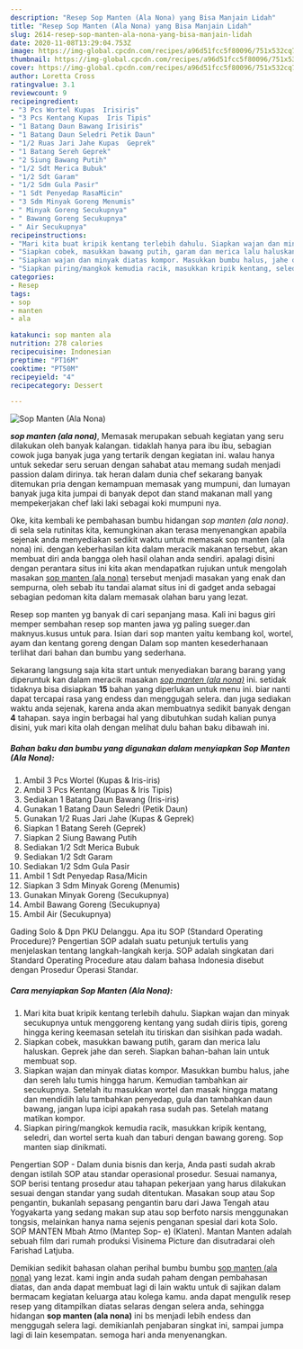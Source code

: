 ```yaml
---
description: "Resep Sop Manten (Ala Nona) yang Bisa Manjain Lidah"
title: "Resep Sop Manten (Ala Nona) yang Bisa Manjain Lidah"
slug: 2614-resep-sop-manten-ala-nona-yang-bisa-manjain-lidah
date: 2020-11-08T13:29:04.753Z
image: https://img-global.cpcdn.com/recipes/a96d51fcc5f80096/751x532cq70/sop-manten-ala-nona-foto-resep-utama.jpg
thumbnail: https://img-global.cpcdn.com/recipes/a96d51fcc5f80096/751x532cq70/sop-manten-ala-nona-foto-resep-utama.jpg
cover: https://img-global.cpcdn.com/recipes/a96d51fcc5f80096/751x532cq70/sop-manten-ala-nona-foto-resep-utama.jpg
author: Loretta Cross
ratingvalue: 3.1
reviewcount: 9
recipeingredient:
- "3 Pcs Wortel Kupas  Irisiris"
- "3 Pcs Kentang Kupas  Iris Tipis"
- "1 Batang Daun Bawang Irisiris"
- "1 Batang Daun Seledri Petik Daun"
- "1/2 Ruas Jari Jahe Kupas  Geprek"
- "1 Batang Sereh Geprek"
- "2 Siung Bawang Putih"
- "1/2 Sdt Merica Bubuk"
- "1/2 Sdt Garam"
- "1/2 Sdm Gula Pasir"
- "1 Sdt Penyedap RasaMicin"
- "3 Sdm Minyak Goreng Menumis"
- " Minyak Goreng Secukupnya"
- " Bawang Goreng Secukupnya"
- " Air Secukupnya"
recipeinstructions:
- "Mari kita buat kripik kentang terlebih dahulu. Siapkan wajan dan minyak secukupnya untuk menggoreng kentang yang sudah diiris tipis, goreng hingga kering keemasan setelah itu tiriskan dan sisihkan pada wadah."
- "Siapkan cobek, masukkan bawang putih, garam dan merica lalu haluskan. Geprek jahe dan sereh. Siapkan bahan-bahan lain untuk membuat sop."
- "Siapkan wajan dan minyak diatas kompor. Masukkan bumbu halus, jahe dan sereh lalu tumis hingga harum. Kemudian tambahkan air secukupnya. Setelah itu masukkan wortel dan masak hingga matang dan mendidih lalu tambahkan penyedap, gula dan tambahkan daun bawang, jangan lupa icipi apakah rasa sudah pas. Setelah matang matikan kompor."
- "Siapkan piring/mangkok kemudia racik, masukkan kripik kentang, seledri, dan wortel serta kuah dan taburi dengan bawang goreng. Sop manten siap dinikmati."
categories:
- Resep
tags:
- sop
- manten
- ala

katakunci: sop manten ala 
nutrition: 278 calories
recipecuisine: Indonesian
preptime: "PT16M"
cooktime: "PT50M"
recipeyield: "4"
recipecategory: Dessert

---
```



![Sop Manten (Ala Nona)](https://img-global.cpcdn.com/recipes/a96d51fcc5f80096/751x532cq70/sop-manten-ala-nona-foto-resep-utama.jpg)

<b><i>sop manten (ala nona)</i></b>, Memasak merupakan sebuah kegiatan yang seru dilakukan oleh banyak kalangan. tidaklah hanya para ibu ibu, sebagian cowok juga banyak juga yang tertarik dengan kegiatan ini. walau hanya untuk sekedar seru seruan dengan sahabat atau memang sudah menjadi passion dalam dirinya. tak heran dalam dunia chef sekarang banyak ditemukan pria dengan kemampuan memasak yang mumpuni, dan lumayan banyak juga kita jumpai di banyak depot dan stand makanan mall yang mempekerjakan chef laki laki sebagai koki mumpuni nya.

Oke, kita kembali ke pembahasan bumbu hidangan <i>sop manten (ala nona)</i>. di sela sela rutinitas kita, kemungkinan akan terasa menyenangkan apabila sejenak anda menyediakan sedikit waktu untuk memasak sop manten (ala nona) ini. dengan keberhasilan kita dalam meracik makanan tersebut, akan membuat diri anda bangga oleh hasil olahan anda sendiri. apalagi disini dengan perantara situs ini kita akan mendapatkan rujukan untuk mengolah masakan <u>sop manten (ala nona)</u> tersebut menjadi masakan yang enak dan sempurna, oleh sebab itu tandai alamat situs ini di gadget anda sebagai sebagian pedoman kita dalam memasak olahan baru yang lezat.

Resep sop manten yg banyak di cari sepanjang masa. Kali ini bagus giri memper sembahan resep sop manten jawa yg paling sueger.dan maknyus.kusus untuk para. Isian dari sop manten yaitu kembang kol, wortel, ayam dan kentang goreng dengan Dalam sop manten kesederhanaan terlihat dari bahan dan bumbu yang sederhana.


Sekarang langsung saja kita start untuk menyediakan barang barang yang diperuntuk kan dalam meracik masakan <u><i>sop manten (ala nona)</i></u> ini. setidak tidaknya bisa disiapkan <b>15</b> bahan yang diperlukan untuk menu ini. biar nanti dapat tercapai rasa yang endess dan menggugah selera. dan juga sediakan waktu anda sejenak, karena anda akan membuatnya sedikit banyak dengan <b>4</b> tahapan. saya ingin berbagai hal yang dibutuhkan sudah kalian punya disini, yuk mari kita olah dengan melihat dulu bahan baku dibawah ini.

<!--inarticleads1-->

##### Bahan baku dan bumbu yang digunakan dalam menyiapkan Sop Manten (Ala Nona):

1. Ambil 3 Pcs Wortel (Kupas &amp; Iris-iris)
1. Ambil 3 Pcs Kentang (Kupas &amp; Iris Tipis)
1. Sediakan 1 Batang Daun Bawang (Iris-iris)
1. Gunakan 1 Batang Daun Seledri (Petik Daun)
1. Gunakan 1/2 Ruas Jari Jahe (Kupas &amp; Geprek)
1. Siapkan 1 Batang Sereh (Geprek)
1. Siapkan 2 Siung Bawang Putih
1. Sediakan 1/2 Sdt Merica Bubuk
1. Sediakan 1/2 Sdt Garam
1. Sediakan 1/2 Sdm Gula Pasir
1. Ambil 1 Sdt Penyedap Rasa/Micin
1. Siapkan 3 Sdm Minyak Goreng (Menumis)
1. Gunakan  Minyak Goreng (Secukupnya)
1. Ambil  Bawang Goreng (Secukupnya)
1. Ambil  Air (Secukupnya)


Gading Solo &amp; Dpn PKU Delanggu. Apa itu SOP (Standard Operating Procedure)? Pengertian SOP adalah suatu petunjuk tertulis yang menjelaskan tentang langkah-langkah kerja. SOP adalah singkatan dari Standard Operating Procedure atau dalam bahasa Indonesia disebut dengan Prosedur Operasi Standar. 

<!--inarticleads2-->

##### Cara menyiapkan Sop Manten (Ala Nona):

1. Mari kita buat kripik kentang terlebih dahulu. Siapkan wajan dan minyak secukupnya untuk menggoreng kentang yang sudah diiris tipis, goreng hingga kering keemasan setelah itu tiriskan dan sisihkan pada wadah.
1. Siapkan cobek, masukkan bawang putih, garam dan merica lalu haluskan. Geprek jahe dan sereh. Siapkan bahan-bahan lain untuk membuat sop.
1. Siapkan wajan dan minyak diatas kompor. Masukkan bumbu halus, jahe dan sereh lalu tumis hingga harum. Kemudian tambahkan air secukupnya. Setelah itu masukkan wortel dan masak hingga matang dan mendidih lalu tambahkan penyedap, gula dan tambahkan daun bawang, jangan lupa icipi apakah rasa sudah pas. Setelah matang matikan kompor.
1. Siapkan piring/mangkok kemudia racik, masukkan kripik kentang, seledri, dan wortel serta kuah dan taburi dengan bawang goreng. Sop manten siap dinikmati.


Pengertian SOP - Dalam dunia bisnis dan kerja, Anda pasti sudah akrab dengan istilah SOP atau standar operasional prosedur. Sesuai namanya, SOP berisi tentang prosedur atau tahapan pekerjaan yang harus dilakukan sesuai dengan standar yang sudah ditentukan. Masakan soup atau Sop pengantin, bukanlah sepasang pengantin baru dari Jawa Tengah atau Yogyakarta yang sedang makan sup atau sop berfoto narsis menggunakan tongsis, melainkan hanya nama sejenis penganan spesial dari kota Solo. SOP MANTEN Mbah Atmo (Mantep Sop- e) (Klaten). Mantan Manten adalah sebuah film dari rumah produksi Visinema Picture dan disutradarai oleh Farishad Latjuba. 

Demikian sedikit bahasan olahan perihal bumbu bumbu <u>sop manten (ala nona)</u> yang lezat. kami ingin anda sudah paham dengan pembahasan diatas, dan anda dapat membuat lagi di lain waktu untuk di sajikan dalam bermacam kegiatan keluarga atau kolega kamu. anda dapat mengulik resep resep yang ditampilkan diatas selaras dengan selera anda, sehingga hidangan <b>sop manten (ala nona)</b> ini bs menjadi lebih endess dan menggugah selera lagi. demikianlah penjabaran singkat ini, sampai jumpa lagi di lain kesempatan. semoga hari anda menyenangkan.
